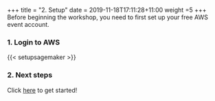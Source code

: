+++
title = "2. Setup"
date = 2019-11-18T17:11:28+11:00
weight =5
+++
Before beginning the workshop, you need to first set up your free AWS event account.

### 1. Login to AWS
{{< setupsagemaker >}}


### 2. Next steps
Click [here](../solution_deployment/) to get started!